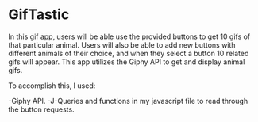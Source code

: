 # GifTastic

In this gif app, users will be able use the provided buttons to get 10 gifs of that particular animal. Users will also be able to add new buttons with different animals of their choice, and when they select a button 10 related gifs will appear. This app utilizes the Giphy API to get and display animal gifs.

To accomplish this, I used:

-Giphy API.
-J-Queries and functions in my javascript file to read through the button requests.
